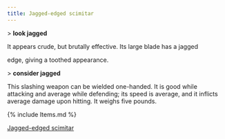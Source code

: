 ```yaml
---
title: Jagged-edged scimitar
---
```


\> **look jagged**

It appears crude, but brutally effective. Its large blade has a jagged

edge, giving a toothed appearance.

\> **consider jagged**

This slashing weapon can be wielded one-handed. It is good while
attacking and average while defending; its speed is average, and it
inflicts average damage upon hitting. It weighs five pounds.

{% include Items.md %}

[Jagged-edged scimitar](Category:_Slashing_weapons "wikilink")